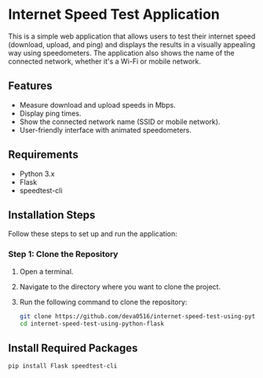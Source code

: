 # Internet Speed Test Application

This is a simple web application that allows users to test their internet speed (download, upload, and ping) and displays the results in a visually appealing way using speedometers. The application also shows the name of the connected network, whether it's a Wi-Fi or mobile network.

## Features

- Measure download and upload speeds in Mbps.
- Display ping times.
- Show the connected network name (SSID or mobile network).
- User-friendly interface with animated speedometers.

## Requirements

- Python 3.x
- Flask
- speedtest-cli

## Installation Steps

Follow these steps to set up and run the application:

### Step 1: Clone the Repository

1. Open a terminal.
2. Navigate to the directory where you want to clone the project.
3. Run the following command to clone the repository:

   ```bash
   git clone https://github.com/deva0516/internet-speed-test-using-python-flask.git
   cd internet-speed-test-using-python-flask

## Install Required Packages
   ```bash
   pip install Flask speedtest-cli
